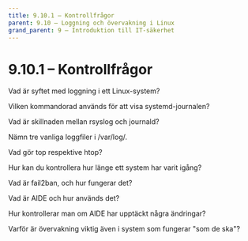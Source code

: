```yaml
---
title: 9.10.1 – Kontrollfrågor
parent: 9.10 – Loggning och övervakning i Linux
grand_parent: 9 – Introduktion till IT-säkerhet
---
```

# 9.10.1 – Kontrollfrågor

Vad är syftet med loggning i ett Linux-system?

Vilken kommandorad används för att visa systemd-journalen?

Vad är skillnaden mellan rsyslog och journald?

Nämn tre vanliga loggfiler i /var/log/.

Vad gör top respektive htop?

Hur kan du kontrollera hur länge ett system har varit igång?

Vad är fail2ban, och hur fungerar det?

Vad är AIDE och hur används det?

Hur kontrollerar man om AIDE har upptäckt några ändringar?

Varför är övervakning viktig även i system som fungerar "som de ska"?

